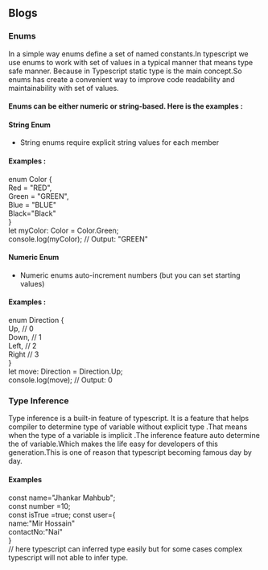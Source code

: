 ## Blogs

### Enums

In a simple way enums define a set of named constants.In typescript we use enums to work with set of values in a typical manner that means type safe manner. Because in Typescript static type is the main concept.So enums has create a convenient way to improve code readability and maintainability with set of values.

#### Enums can be either numeric or string-based. Here is the examples :

#### String Enum

- String enums require explicit string values for each member

#### Examples :

enum Color {\
Red = "RED",\
Green = "GREEN",\
Blue = "BLUE"\
Black="Black"\
}\
let myColor: Color = Color.Green;\
console.log(myColor); // Output: "GREEN"

#### Numeric Enum

- Numeric enums auto-increment numbers (but you can set starting values)

#### Examples :

enum Direction {\
Up, // 0\
Down, // 1\
Left, // 2\
Right // 3\
}\
let move: Direction = Direction.Up;\
console.log(move); // Output: 0

### Type Inference

Type inference is a built-in feature of typescript. It is a feature that helps compiler to determine type of variable without explicit type .That means when the type of a variable is implicit .The inference feature auto determine the of variable.Which makes the life easy for developers of this generation.This is one of reason that typescript becoming famous day by day.

#### Examples

const name="Jhankar Mahbub";\
const number =10;\
const isTrue =true;
const user={\
name:"Mir Hossain"\
contactNo:"Nai"\
}\
// here typescript can inferred type easily but for some cases complex typescript will not able to infer type.
